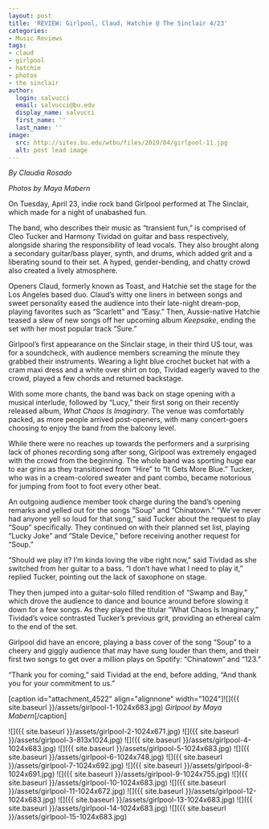 ```yaml
---
layout: post
title: 'REVIEW: Girlpool, Claud, Hatchie @ The Sinclair 4/23'
categories:
- Music Reviews
tags:
- claud
- girlpool
- hatchie
- photos
- the sinclair
author:
  login: salvucci
  email: salvucci@bu.edu
  display_name: salvucci
  first_name: ''
  last_name: ''
image:
  src: http://sites.bu.edu/wtbu/files/2019/04/girlpool-11.jpg
  alt: post lead image
---
```


_By Claudia Rosado_

_Photos by Maya Mabern_

On Tuesday, April 23, indie rock band Girlpool performed at The Sinclair, which made for a night of unabashed fun.

The band, who describes their music as “transient fun,” is comprised of Cleo Tucker and Harmony Tividad on guitar and bass respectively, alongside sharing the responsibility of lead vocals. They also brought along a secondary guitar/bass player, synth, and drums, which added grit and a liberating sound to their set. A hyped, gender-bending, and chatty crowd also created a lively atmosphere.

Openers Claud, formerly known as Toast, and Hatchie set the stage for the Los Angeles based duo. Claud’s witty one liners in between songs and sweet personality eased the audience into their late-night dream-pop, playing favorites such as “Scarlett” and “Easy.” Then, Aussie-native Hatchie teased a slew of new songs off her upcoming album _Keepsake_, ending the set with her most popular track “Sure.”

Girlpool’s first appearance on the Sinclair stage, in their third US tour, was for a soundcheck, with audience members screaming the minute they grabbed their instruments. Wearing a light blue crochet bucket hat with a cram maxi dress and a white over shirt on top, Tividad eagerly waved to the crowd, played a few chords and returned backstage.

With some more chants, the band was back on stage opening with a musical interlude, followed by “Lucy,” their first song on their recently released album, _What Chaos Is Imaginary_. The venue was comfortably packed, as more people arrived post-openers, with many concert-goers choosing to enjoy the band from the balcony level.

While there were no reaches up towards the performers and a surprising lack of phones recording song after song, Girlpool was extremely engaged with the crowd from the beginning. The whole band was sporting huge ear to ear grins as they transitioned from “Hire” to “It Gets More Blue.” Tucker, who was in a cream-colored sweater and pant combo, became notorious for jumping from foot to foot every other beat.

An outgoing audience member took charge during the band’s opening remarks and yelled out for the songs “Soup” and “Chinatown.” “We’ve never had anyone yell so loud for that song,” said Tucker about the request to play “Soup” specifically. They continued on with their planned set list, playing “Lucky Joke” and “Stale Device,” before receiving another request for “Soup.”

“Should we play it? I’m kinda loving the vibe right now,” said Tividad as she switched from her guitar to a bass. “I don’t have what I need to play it,” replied Tucker, pointing out the lack of saxophone on stage.

They then jumped into a guitar-solo filled rendition of “Swamp and Bay,” which drove the audience to dance and bounce around before slowing it down for a few songs. As they played the titular “What Chaos Is Imaginary,” Tividad’s voice contrasted Tucker’s previous grit, providing an ethereal calm to the end of the set.

Girlpool did have an encore, playing a bass cover of the song “Soup” to a cheery and giggly audience that may have sung louder than them, and their first two songs to get over a million plays on Spotify: “Chinatown” and “123.”

“Thank you for coming,” said Tividad at the end, before adding, “And thank you for your commitment to us.”

\[caption id="attachment\_4522" align="alignnone" width="1024"\]![]({{ site.baseurl }}/assets/girlpool-1-1024x683.jpg) _Girlpool by Maya Mabern_\[/caption\]

![]({{ site.baseurl }}/assets/girlpool-2-1024x671.jpg) ![]({{ site.baseurl }}/assets/girlpool-3-813x1024.jpg) ![]({{ site.baseurl }}/assets/girlpool-4-1024x683.jpg) ![]({{ site.baseurl }}/assets/girlpool-5-1024x683.jpg) ![]({{ site.baseurl }}/assets/girlpool-6-1024x748.jpg) ![]({{ site.baseurl }}/assets/girlpool-7-1024x692.jpg) ![]({{ site.baseurl }}/assets/girlpool-8-1024x691.jpg) ![]({{ site.baseurl }}/assets/girlpool-9-1024x755.jpg) ![]({{ site.baseurl }}/assets/girlpool-10-1024x683.jpg) ![]({{ site.baseurl }}/assets/girlpool-11-1024x672.jpg) ![]({{ site.baseurl }}/assets/girlpool-12-1024x683.jpg) ![]({{ site.baseurl }}/assets/girlpool-13-1024x683.jpg) ![]({{ site.baseurl }}/assets/girlpool-14-1024x683.jpg) ![]({{ site.baseurl }}/assets/girlpool-15-1024x683.jpg)